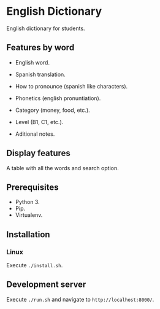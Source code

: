 # English Dictionary
English dictionary for students.

## Features by word

- English word.

- Spanish translation.

- How to pronounce (spanish like characters).

- Phonetics (english pronuntiation).

- Category (money, food, etc.).

- Level (B1, C1, etc.).

- Aditional notes.

## Display features

A table with all the words and search option.

## Prerequisites
- Python 3.
- Pip.
- Virtualenv.

## Installation

### Linux
Execute `./install.sh`.

## Development server
Execute `./run.sh` and navigate to `http://localhost:8000/`.
